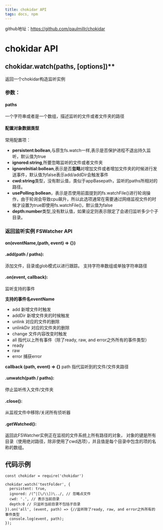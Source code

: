 ```yaml
---
title: chokidar API
tags: docs, npm
---
```

github地址：https://github.com/paulmillr/chokidar

# chokidar API

## chokidar.watch(paths, [options])** 

返回一个chokidar构造监听实例

### 参数：
#### paths
一个字符串或者是一个数组，描述监听的文件或者文件夹的路径
#### 配置对象数据类型
常用配置项：
- **persistent:bollean**,与原生fs.watch一样,表示是否保护进程不退出持久监听，默认值为true
- **ignored:string**,所要忽略监听的文件或者文件夹
- **ignoreInitial:bollean**,表示是否**忽略**对增加文件或者增加文件夹的时候进行发送事件，默认值为false表示add/addDir会触发事件
- **cwd:string**类型，没有默认值，类似于appBasepath，监听的paths所相对的路径。
- **usePolling:bollean**，表示是否使用前面提到的fs.watchFile()进行轮询操作，由于轮询会导致cpu飙升，所以此选项通常在需要通过网络监视文件的时候才设置为true即使用fs.watchFile()，默认值为false
- **depth:number**类型,没有默认值，如果设定则表示限定了会递归监听多少个子目录。

### 返回监听实例 FSWatcher API
#### on(eventName,(path, event) => {})

#### .add(path / paths):

添加文件，目录或glob模式以进行跟踪。
支持字符串数组或单独字符串路径

#### .on(event, callback): 
监听支持的事件

**支持的事件名eventName**
- add	新增文件时触发
- addDir	新增文件夹的时候触发
- unlink	对应的文件的删除
- unlinkDir	对应的文件夹的删除
- change	文件内容改变时触发
- all 指代以上所有事件（除了ready, raw, and error之外所有的事件类型）
- ready
- raw
- error 捕获error

**callback (path, event) => {}**
path 指代监听到的文件/文件夹路径

#### .unwatch(path / paths): 

停止监听传入文件/文件夹

#### .close():

从监视文件中移除/关闭所有侦听器

#### .getWatched(): 

返回此FSWatcher实例正在监视的文件系统上所有路径的对象，
对象的键是所有目录（使用绝对路径，除非使用了cwd选项），并且值是每个目录中包含的项的名称的数组。



## 代码示例


```
const chokidar = require('chokidar')

chokidar.watch('testFolder', {
  persistent: true,
  ignored: /(^|[\/\\])\../, // 忽略点文件
  cwd: '.', // 表示当前目录
  depth:0 // 只监听当前目录不包括子目录
}).on('all', (event, path) => {//监听除了ready, raw, and error之外所有的事件类型
  console.log(event, path);
});

```
